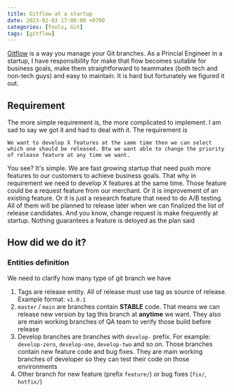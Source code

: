 ```yaml
---
title: Gitflow at a startup
date: 2023-02-03 17:00:00 +0700
categories: [Tools, Git]
tags: [gitflow]
---
```


[Gitflow](https://www.atlassian.com/git/tutorials/comparing-workflows/gitflow-workflow) is a way you manage your Git branches. As a Princial Engineer in a startup, I have responsibility for make that flow becomes suitable for business goals, make them straightforward to teammates (both tech and non-tech guys) and easy to maintain. It is hard but fortunately we figured it out.

## Requirement

The more simple requirement is, the more complicated to implement. I am sad to say we got it and had to deal with it. The requirement is

```
We want to develop X features at the same time then we can select which one should be released. Btw we want able to change the priority of release feature at any time we want.
```

You see? It's simple. We are fast growing startup that need push more features to our customers to achieve business goals. That why in requirement we need to develop X features at the same time. Those feature could be a request feature from our merchant. Or it is improvement of an existing feature. Or it is just a research feature that need to do A/B testing. All of them will be planned to release later when we can finalized the list of release candidates. And you know, change request is make frequently at startup. Nothing guarantees a feature is deloyed as the plan said

## How did we do it?

### Entities definition

We need to clarify how many type of git branch we have

1. Tags are release entity. All of release must use tag as source of release. Example format: `v1.0.1`
2. `master` / `main` are branches contain **STABLE** code. That means we can release new version by tag this branch at **anytime** we want. They also are main working branches of QA team to verify those build before release
3. Develop branches are branches with `develop-` prefix. For example: `develop-zero`, `develop-one`, `develop-two` and so on. Those branches contain new feature code and bug fixes. They are main working branches of developer so they can test their code on those environments
4. Other branch for new feature (prefix `feature/`) or bug fixes (`fix/`,` hotfix/`)